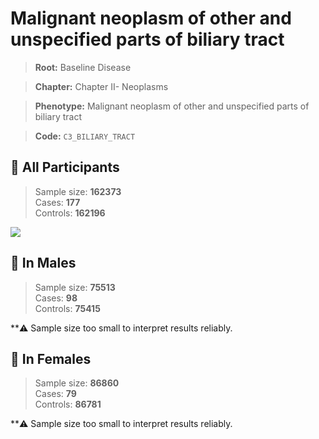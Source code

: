 # Malignant neoplasm of other and unspecified parts of biliary tract

> **Root:** Baseline Disease  

> **Chapter:** Chapter II- Neoplasms  

> **Phenotype:** Malignant neoplasm of other and unspecified parts of biliary tract  

> **Code:** `C3_BILIARY_TRACT`

## 🧪 All Participants  
> Sample size: **162373**  
> Cases: **177**  
> Controls: **162196**
<img src="/Disease/Figures/ALL/Incidence/C3_BILIARY_TRACT.png"/>
<CsvTable src="/public/Disease/Data/ALL/Incidence/COX_C3_BILIARY_TRACT.csv" label="🔍 View full results" />

## 👨 In Males  
> Sample size: **75513**  
> Cases: **98**  
> Controls: **75415**

**⚠️ Sample size too small to interpret results reliably.


## 👩 In Females  
> Sample size: **86860**  
> Cases: **79**  
> Controls: **86781**

**⚠️ Sample size too small to interpret results reliably.

